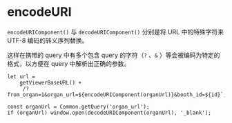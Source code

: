 # encodeURI

`encodeURIComponent()` 与 `decodeURIComponent()` 分别是将 URL 中的特殊字符来 UTF-8 编码的转义序列替换。

这样在携带的 query 中有多个包含 query 的字符（`?` 、`&` ）等会被编码为特定的格式，以方便在 query  中解析出正确的参数。

```tsx
let url =
    getViewerBaseURL() +
    `/?from_organ=1&organ_url=${encodeURIComponent(organUrl)}&booth_id=${id}`;

const organUrl = Common.getQuery('organ_url');
if (organUrl) window.open(decodeURIComponent(organUrl), '_blank');
```